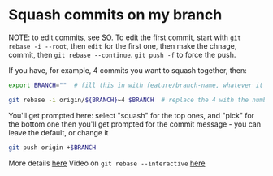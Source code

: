 # Squash commits on my branch

NOTE: to edit commits, see [SO](https://stackoverflow.com/a/3042512/59867). To edit the first commit, start with `git rebase -i --root`, then `edit` for the first one, then make the chnage, commit, then `git rebase --continue`. `git push -f` to force the push.

If you have, for example, 4 commits you want to squash together, then:

```bash
export BRANCH=""  # fill this in with feature/branch-name, whatever it is
```

```bash
git rebase -i origin/${BRANCH}~4 $BRANCH  # replace the 4 with the number of most-recent commits
```
You'll get prompted here: select "squash" for the top ones, and "pick" for the bottom one then you'll get prompted for the commit message - you can leave the default, or change it

```bash
git push origin +$BRANCH
```

More details [here](https://stackoverflow.com/a/5668050/59867)
Video on `git rebase --interactive` [here](https://www.youtube.com/watch?v=H7RFt0Pxxp8)

